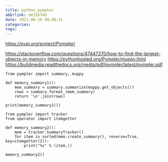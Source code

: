```yaml
---
title: python_pympler
abbrlink: de31b74d
date: 2021-08-26 09:48:21
categories:
tags:
---
```

https://pypi.org/project/Pympler/

https://stackoverflow.com/questions/47447270/how-to-find-the-largest-objects-in-memory
https://pythonhosted.org/Pympler/muppy.html
https://buildmedia.readthedocs.org/media/pdf/pympler/latest/pympler.pdf

```
from pympler import summary, muppy

def memory_summary1():
    mem_summary = summary.summarize(muppy.get_objects())
    rows = summary.format_(mem_summary)
    return '\n'.join(rows)

print(memory_summary1())
```

```
from pympler import tracker
from operator import itemgetter

def memory_summary2():
    mem = tracker.SummaryTracker()
    for item in sorted(mem.create_summary(), reverse=True, key=itemgetter(2)):
        print("%s" % (item,))

memory_summary2()
```